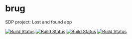 # brug
SDP project: Lost and found app

[![Build Status](https://api.cirrus-ci.com/github/pmcintyr/brug.svg)](https://cirrus-ci.com/github/pmcintyr/brug)
[![Build Status](https://api.cirrus-ci.com/github/ha2san/brug.svg)](https://cirrus-ci.com/github/ha2san/brug)
[![Build Status](https://api.cirrus-ci.com/github/DeepGreen1/brug.svg)](https://cirrus-ci.com/github/DeepGreen1/brug)
[![Build Status](https://api.cirrus-ci.com/github/BrugApp/brug.svg)](https://cirrus-ci.com/github/BrugApp/brug)
